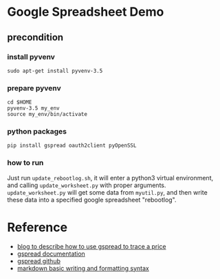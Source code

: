 # Google Spreadsheet Demo
## precondition
### install pyvenv
```
sudo apt-get install pyvenv-3.5
```
### prepare pyvenv
```
cd $HOME
pyvenv-3.5 my_env
source my_env/bin/activate
```
### python packages
```
pip install gspread oauth2client pyOpenSSL
```
### how to run
Just run `update_rebootlog.sh`, it will enter a python3 virtual environment, and calling `update_worksheet.py` with proper arguments. `update_worksheet.py` will get some data from `myutil.py`, and then write these data into a specified google spreadsheet "rebootlog".

Reference
=========
- [blog to describe how to use gspread to trace a price](http://city.shaform.com/blog/2016/03/19/gspread.html)
- [gspread documentation](http://gspread.readthedocs.io/en/latest/#exceptions)
- [gspread github](https://github.com/burnash/gspread)
- [markdown basic writing and formatting syntax](https://help.github.com/articles/basic-writing-and-formatting-syntax/)
